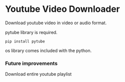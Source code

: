 # Youtube Video Downloader

Download youtube video in video or audio format.

pytube library is required.

`pip install pytube`

os library comes included with the python. 

### Future improvements

Download entire youtube playlist 
